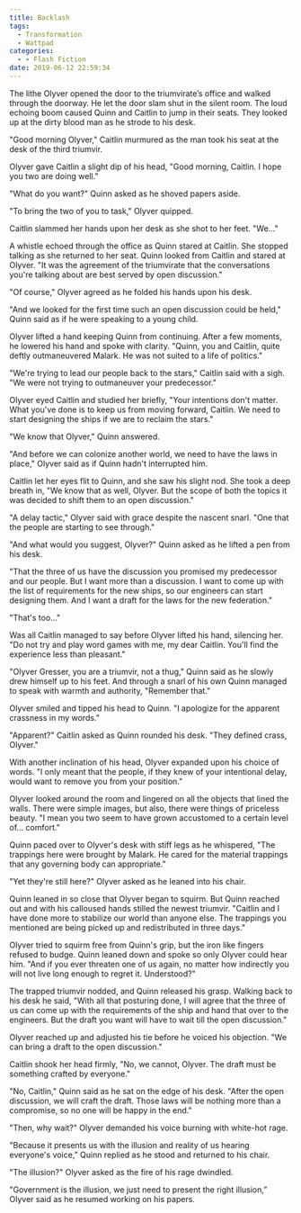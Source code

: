 ```yaml
---
title: Backlash
tags:
  - Transformation
  - Wattpad
categories:
  - - Flash Fiction
date: 2019-06-12 22:59:34
---
```


The lithe Olyver opened the door to the triumvirate’s office and walked through the doorway. He let the door slam shut in the silent room. The loud echoing boom caused Quinn and Caitlin to jump in their seats. They looked up at the dirty blood man as he strode to his desk.

"Good morning Olyver," Caitlin murmured as the man took his seat at the desk of the third triumvir.

Olyver gave Caitlin a slight dip of his head, "Good morning, Caitlin. I hope you two are doing well."

"What do you want?" Quinn asked as he shoved papers aside.<!-- more -->

"To bring the two of you to task," Olyver quipped.

Caitlin slammed her hands upon her desk as she shot to her feet. "We..."

A whistle echoed through the office as Quinn stared at Caitlin. She stopped talking as she returned to her seat. Quinn looked from Caitlin and stared at Olyver. "It was the agreement of the triumvirate that the conversations you're talking about are best served by open discussion."

"Of course," Olyver agreed as he folded his hands upon his desk.

"And we looked for the first time such an open discussion could be held," Quinn said as if he were speaking to a young child.

Olyver lifted a hand keeping Quinn from continuing. After a few moments, he lowered his hand and spoke with clarity. "Quinn, you and Caitlin, quite deftly outmaneuvered Malark. He was not suited to a life of politics."

"We're trying to lead our people back to the stars," Caitlin said with a sigh. "We were not trying to outmaneuver your predecessor."

Olyver eyed Caitlin and studied her briefly, "Your intentions don't matter. What you've done is to keep us from moving forward, Caitlin. We need to start designing the ships if we are to reclaim the stars."

"We know that Olyver," Quinn answered.

"And before we can colonize another world, we need to have the laws in place," Olyver said as if Quinn hadn't interrupted him.

Caitlin let her eyes flit to Quinn, and she saw his slight nod. She took a deep breath in, "We know that as well, Olyver. But the scope of both the topics it was decided to shift them to an open discussion."

"A delay tactic," Olyver said with grace despite the nascent snarl. "One that the people are starting to see through."

"And what would you suggest, Olyver?" Quinn asked as he lifted a pen from his desk.

"That the three of us have the discussion you promised my predecessor and our people. But I want more than a discussion. I want to come up with the list of requirements for the new ships, so our engineers can start designing them. And I want a draft for the laws for the new federation."

"That's too..."

Was all Caitlin managed to say before Olyver lifted his hand, silencing her. "Do not try and play word games with me, my dear Caitlin. You'll find the experience less than pleasant."

"Olyver Gresser, you are a triumvir, not a thug," Quinn said as he slowly drew himself up to his feet. And through a snarl of his own Quinn managed to speak with warmth and authority, "Remember that."

Olyver smiled and tipped his head to Quinn. "I apologize for the apparent crassness in my words."

"Apparent?" Caitlin asked as Quinn rounded his desk. "They defined crass, Olyver."

With another inclination of his head, Olyver expanded upon his choice of words. "I only meant that the people, if they knew of your intentional delay, would want to remove you from your position."

Olyver looked around the room and lingered on all the objects that lined the walls. There were simple images, but also, there were things of priceless beauty. "I mean you two seem to have grown accustomed to a certain level of... comfort."

Quinn paced over to Olyver's desk with stiff legs as he whispered, "The trappings here were brought by Malark. He cared for the material trappings that any governing body can appropriate."

"Yet they're still here?" Olyver asked as he leaned into his chair.

Quinn leaned in so close that Olyver began to squirm. But Quinn reached out and with his calloused hands stilled the newest triumvir. "Caitlin and I have done more to stabilize our world than anyone else. The trappings you mentioned are being picked up and redistributed in three days."

Olyver tried to squirm free from Quinn's grip, but the iron like fingers refused to budge. Quinn leaned down and spoke so only Olyver could hear him. "And if you ever threaten one of us again, no matter how indirectly you will not live long enough to regret it. Understood?"

The trapped triumvir nodded, and Quinn released his grasp. Walking back to his desk he said, "With all that posturing done, I will agree that the three of us can come up with the requirements of the ship and hand that over to the engineers. But the draft you want will have to wait till the open discussion."

Olyver reached up and adjusted his tie before he voiced his objection. "We can bring a draft to the open discussion."

Caitlin shook her head firmly, "No, we cannot, Olyver. The draft must be something crafted by everyone."

"No, Caitlin," Quinn said as he sat on the edge of his desk. "After the open discussion, we will craft the draft. Those laws will be nothing more than a compromise, so no one will be happy in the end."

"Then, why wait?" Olyver demanded his voice burning with white-hot rage.

"Because it presents us with the illusion and reality of us hearing everyone's voice,” Quinn replied as he stood and returned to his chair.

"The illusion?" Olyver asked as the fire of his rage dwindled.

"Government is the illusion, we just need to present the right illusion,” Olyver said as he resumed working on his papers.
